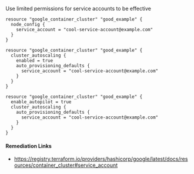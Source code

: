 
Use limited permissions for service accounts to be effective

```hcl
resource "google_container_cluster" "good_example" {
  node_config {
    service_account = "cool-service-account@example.com"
  }
}
```
```hcl
resource "google_container_cluster" "good_example" {
  cluster_autoscaling {
    enabled = true
    auto_provisioning_defaults {
      service_account = "cool-service-account@example.com"
    }
  }
}
```
```hcl
resource "google_container_cluster" "good_example" {
  enable_autopilot = true
  cluster_autoscaling {
    auto_provisioning_defaults {
      service_account = "cool-service-account@example.com"
    }
  }
}
```

#### Remediation Links
 - https://registry.terraform.io/providers/hashicorp/google/latest/docs/resources/container_cluster#service_account

